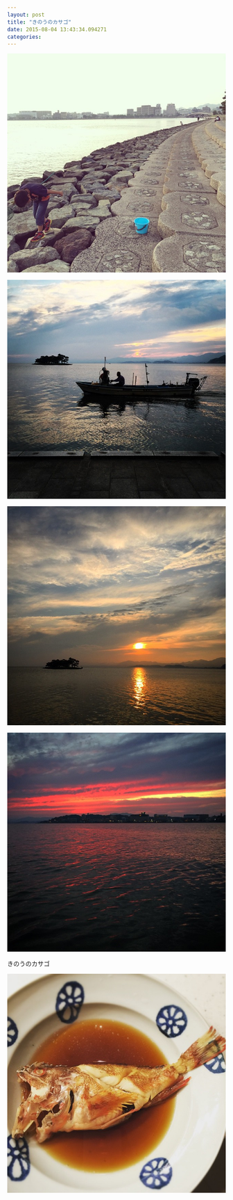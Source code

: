 ```yaml
---
layout: post
title: "きのうのカサゴ"
date: 2015-08-04 13:43:34.094271
categories: 
---
```


![](/assets/images/201505/11357838_387111928142426_20131110_n.jpg)

![](/assets/images/201505/11378960_852215568201505_941873201_n.jpg)

![](/assets/images/201505/11330615_818311221598192_753823320_n.jpg)

![](/assets/images/201505/11352931_1051859551508296_1264848378_n.jpg)

きのうのカサゴ

![きのうのカサゴ](/assets/images/201505/11326816_699295296864009_1207498897_n.jpg)


